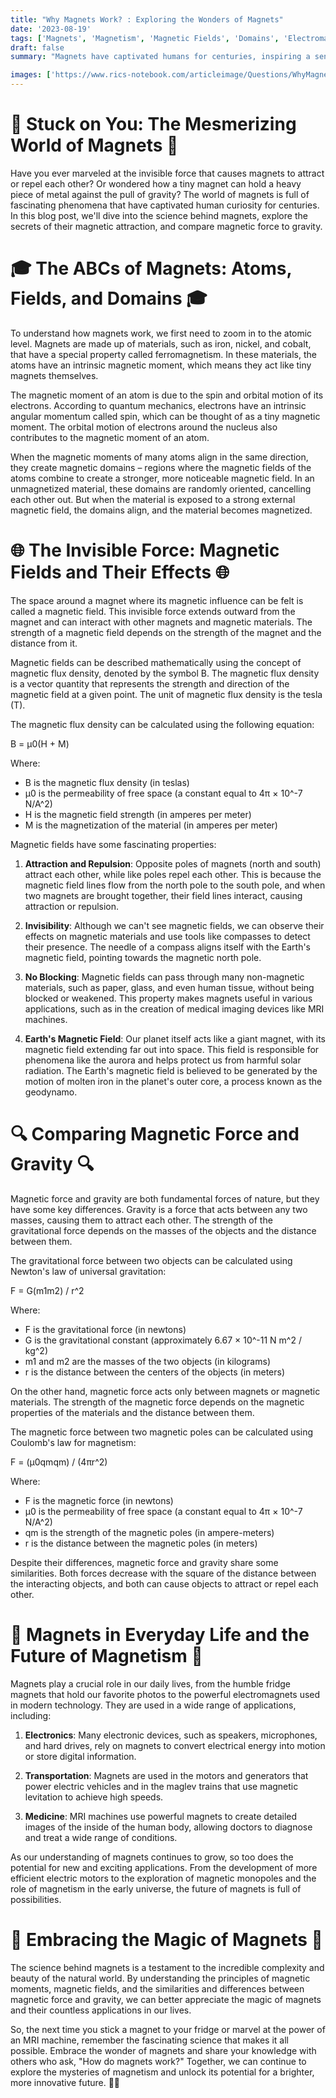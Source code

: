 ```yaml
---
title: "Why Magnets Work? : Exploring the Wonders of Magnets"
date: '2023-08-19'
tags: ['Magnets', 'Magnetism', 'Magnetic Fields', 'Domains', 'Electromagnetism','Questions']
draft: false
summary: "Magnets have captivated humans for centuries, inspiring a sense of wonder and curiosity about the invisible forces that shape our world. From the simple fridge magnets that hold our favorite photos to the powerful electromagnets used in modern technology, the magic of magnets is all around us. In this blog post, we explore the fascinating science behind how magnets work, delve into the mysteries of magnetic attraction, and compare magnetic force to gravity."

images: ['https://www.rics-notebook.com/articleimage/Questions/WhyMagnetsWork.png']
---
```


# 🧲 Stuck on You: The Mesmerizing World of Magnets 🧲

Have you ever marveled at the invisible force that causes magnets to attract or repel each other? Or wondered how a tiny magnet can hold a heavy piece of metal against the pull of gravity? The world of magnets is full of fascinating phenomena that have captivated human curiosity for centuries. In this blog post, we'll dive into the science behind magnets, explore the secrets of their magnetic attraction, and compare magnetic force to gravity.

# 🎓 The ABCs of Magnets: Atoms, Fields, and Domains 🎓

To understand how magnets work, we first need to zoom in to the atomic level. Magnets are made up of materials, such as iron, nickel, and cobalt, that have a special property called ferromagnetism. In these materials, the atoms have an intrinsic magnetic moment, which means they act like tiny magnets themselves.

The magnetic moment of an atom is due to the spin and orbital motion of its electrons. According to quantum mechanics, electrons have an intrinsic angular momentum called spin, which can be thought of as a tiny magnetic moment. The orbital motion of electrons around the nucleus also contributes to the magnetic moment of an atom.

When the magnetic moments of many atoms align in the same direction, they create magnetic domains – regions where the magnetic fields of the atoms combine to create a stronger, more noticeable magnetic field. In an unmagnetized material, these domains are randomly oriented, cancelling each other out. But when the material is exposed to a strong external magnetic field, the domains align, and the material becomes magnetized.

# 🌐 The Invisible Force: Magnetic Fields and Their Effects 🌐

The space around a magnet where its magnetic influence can be felt is called a magnetic field. This invisible force extends outward from the magnet and can interact with other magnets and magnetic materials. The strength of a magnetic field depends on the strength of the magnet and the distance from it.

Magnetic fields can be described mathematically using the concept of magnetic flux density, denoted by the symbol B. The magnetic flux density is a vector quantity that represents the strength and direction of the magnetic field at a given point. The unit of magnetic flux density is the tesla (T).

The magnetic flux density can be calculated using the following equation:

B = μ0(H + M)

Where:
- B is the magnetic flux density (in teslas)
- μ0 is the permeability of free space (a constant equal to 4π × 10^-7 N/A^2)
- H is the magnetic field strength (in amperes per meter)
- M is the magnetization of the material (in amperes per meter)

Magnetic fields have some fascinating properties:

1. **Attraction and Repulsion**: Opposite poles of magnets (north and south) attract each other, while like poles repel each other. This is because the magnetic field lines flow from the north pole to the south pole, and when two magnets are brought together, their field lines interact, causing attraction or repulsion.

2. **Invisibility**: Although we can't see magnetic fields, we can observe their effects on magnetic materials and use tools like compasses to detect their presence. The needle of a compass aligns itself with the Earth's magnetic field, pointing towards the magnetic north pole.

3. **No Blocking**: Magnetic fields can pass through many non-magnetic materials, such as paper, glass, and even human tissue, without being blocked or weakened. This property makes magnets useful in various applications, such as in the creation of medical imaging devices like MRI machines.

4. **Earth's Magnetic Field**: Our planet itself acts like a giant magnet, with its magnetic field extending far out into space. This field is responsible for phenomena like the aurora and helps protect us from harmful solar radiation. The Earth's magnetic field is believed to be generated by the motion of molten iron in the planet's outer core, a process known as the geodynamo.

# 🔍 Comparing Magnetic Force and Gravity 🔍

Magnetic force and gravity are both fundamental forces of nature, but they have some key differences. Gravity is a force that acts between any two masses, causing them to attract each other. The strength of the gravitational force depends on the masses of the objects and the distance between them.

The gravitational force between two objects can be calculated using Newton's law of universal gravitation:

F = G(m1m2) / r^2

Where:
- F is the gravitational force (in newtons)
- G is the gravitational constant (approximately 6.67 × 10^-11 N m^2 / kg^2)
- m1 and m2 are the masses of the two objects (in kilograms)
- r is the distance between the centers of the objects (in meters)

On the other hand, magnetic force acts only between magnets or magnetic materials. The strength of the magnetic force depends on the magnetic properties of the materials and the distance between them.

The magnetic force between two magnetic poles can be calculated using Coulomb's law for magnetism:

F = (μ0qmqm) / (4πr^2)

Where:
- F is the magnetic force (in newtons)
- μ0 is the permeability of free space (a constant equal to 4π × 10^-7 N/A^2)
- qm is the strength of the magnetic poles (in ampere-meters)
- r is the distance between the magnetic poles (in meters)

Despite their differences, magnetic force and gravity share some similarities. Both forces decrease with the square of the distance between the interacting objects, and both can cause objects to attract or repel each other.

# 🌈 Magnets in Everyday Life and the Future of Magnetism 🌈

Magnets play a crucial role in our daily lives, from the humble fridge magnets that hold our favorite photos to the powerful electromagnets used in modern technology. They are used in a wide range of applications, including:

1. **Electronics**: Many electronic devices, such as speakers, microphones, and hard drives, rely on magnets to convert electrical energy into motion or store digital information.

2. **Transportation**: Magnets are used in the motors and generators that power electric vehicles and in the maglev trains that use magnetic levitation to achieve high speeds.

3. **Medicine**: MRI machines use powerful magnets to create detailed images of the inside of the human body, allowing doctors to diagnose and treat a wide range of conditions.

As our understanding of magnets continues to grow, so too does the potential for new and exciting applications. From the development of more efficient electric motors to the exploration of magnetic monopoles and the role of magnetism in the early universe, the future of magnets is full of possibilities.

# 🧪 Embracing the Magic of Magnets 🧪

The science behind magnets is a testament to the incredible complexity and beauty of the natural world. By understanding the principles of magnetic moments, magnetic fields, and the similarities and differences between magnetic force and gravity, we can better appreciate the magic of magnets and their countless applications in our lives.

So, the next time you stick a magnet to your fridge or marvel at the power of an MRI machine, remember the fascinating science that makes it all possible. Embrace the wonder of magnets and share your knowledge with others who ask, "How do magnets work?" Together, we can continue to explore the mysteries of magnetism and unlock its potential for a brighter, more innovative future. 🧲✨
